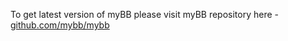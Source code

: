 
To get latest version of myBB please visit myBB repository here - [github.com/mybb/mybb](https://github.com/mybb/mybb)

